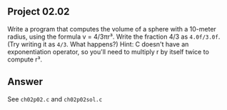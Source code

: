 ## Project 02.02
Write a program that computes the volume of a sphere with a 10-meter radius, using the formula v = 4/3πr³. Write the fraction 4/3 as ```4.0f/3.0f```. (Try writing it as ```4/3```. What happens?) Hint: C doesn't have an exponentiation operator, so you'll need to multiply r by itself twice to compute r³.

## Answer
See ```ch02p02.c``` and ```ch02p02sol.c```
